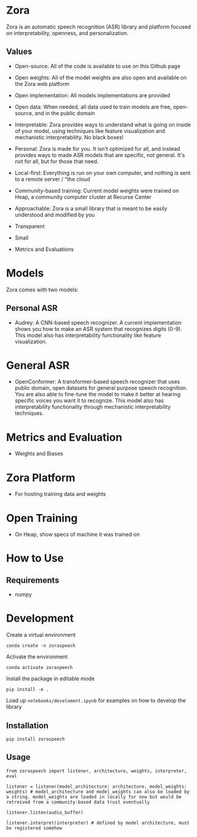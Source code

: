 # Zora

Zora is an automatic speech recognition (ASR) library and platform focused on interpretability, openness, and personalization.

## Values

- Open-source: All of the code is available to use on this Github page

- Open weights: All of the model weights are also open and available on the Zora web platform

- Open implementation: All models implementations are provided

- Open data: When needed, all data used to train models are free, open-source, and in the public domain

- Interpretable: Zora provides ways to understand what is going on inside of your model, using techniques like feature visualization and mechanistic interpretability. No black boxes!

- Personal: Zora is made for you. It isn't optimized for all, and instead provides ways to made ASR models that are specific, not general. It's not for all, but for those that need.

- Local-first: Everything is run on your own computer, and nothing is sent to a remote server / "the cloud

- Community-based training: Current model weights were trained on Heap, a community computer cluster at Recurse Center

- Approachable: Zora is a small library that is meant to be easily understood and modified by you

- Transparent

- Small

- Metrics and Evaluations

# Models

Zora comes with two models:

## Personal ASR

- Audrey: A CNN-based speech recognizer. A current implementation shows you how to make an ASR system that recognizes digits (0-9). This model also has interpretability functionality like feature visualization.

# General ASR
- OpenConformer: A transformer-based speech recognizer that uses public domain, open datasets for general purpose speech recognition. You are also able to fine-tune the model to make it better at hearing specific voices you want it to recognize. This model also has interpretability functionality through mechanistic interpretability techniques.

# Metrics and Evaluation
- Weights and Biases

# Zora Platform

- For hosting training data and weights

# Open Training

- On Heap, show specs of machine it was trained on

# How to Use

## Requirements

- numpy

# Development

Create a virtual environment

`conda create -n zoraspeech`

Activate the environment

`conda activate zoraspeech`

Install the package in editable mode

`pip install -e .`

Load up `notebooks/develoment.ipynb` for examples on how to develop the library

## Installation

`pip install zoraspeech`

## Usage

`from zoraspeech import listener, architecture, weights, interpreter, eval`

`listener = listener(model_architecture: architecture, model_weights: weights) # model_architecture and model_weights can also be loaded by a string. model_weights are loaded in locally for now but would be retreived from a community-based data trust eventually` 

`listener.listen(audio_buffer)`

`listener.interpret(interpreter) # defined by model architecture, must be registered somehow`